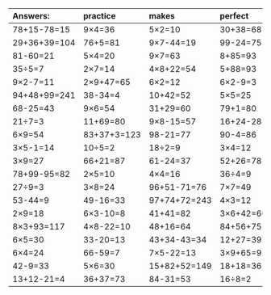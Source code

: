 | Answers: | practice | makes | perfect | ! |
| :--- | :--- | :--- | :--- | :--- |
| 78+15-78=15 | 9×4=36 | 5×2=10 | 30+38=68 | 12-4=8 | 
| 29+36+39=104 | 76+5=81 | 9×7-44=19 | 99-24=75 | 63-49=14 | 
| 81-60=21 | 5×4=20 | 9×7=63 | 8+85=93 | 15+52+5=72 | 
| 35÷5=7 | 2×7=14 | 4×8+22=54 | 5+88=93 | 83+75+27=185 | 
| 9×2-7=11 | 2×9+47=65 | 6×2=12 | 6×2-9=3 | 11+24=35 | 
| 94+48+99=241 | 38-34=4 | 10+42=52 | 5×5=25 | 22+15=37 | 
| 68-25=43 | 9×6=54 | 31+29=60 | 79+1=80 | 61+34-41=54 | 
| 21÷7=3 | 11+69=80 | 9×8-15=57 | 16+24-28=12 | 12÷6=2 | 
| 6×9=54 | 83+37+3=123 | 98-21=77 | 90-4=86 | 36-5=31 | 
| 3×5-1=14 | 10÷5=2 | 18÷2=9 | 3×4=12 | 80+8=88 | 
| 3×9=27 | 66+21=87 | 61-24=37 | 52+26=78 | 27÷3=9 | 
| 78+99-95=82 | 2×5=10 | 4×4=16 | 36÷4=9 | 4×2-2=6 | 
| 27÷9=3 | 3×8=24 | 96+51-71=76 | 7×7=49 | 2×8=16 | 
| 53-44=9 | 49-16=33 | 97+74+72=243 | 4×3=12 | 15+20-18=17 | 
| 2×9=18 | 6×3-10=8 | 41+41=82 | 3×6+42=60 | 53+62-96=19 | 
| 8×3+93=117 | 4×8-22=10 | 48+16=64 | 84+56+75=215 | 4×7=28 | 
| 6×5=30 | 33-20=13 | 43+34-43=34 | 12+27=39 | 8÷4=2 | 
| 6×4=24 | 66-59=7 | 7×5-22=13 | 3×9+65=92 | 90-84=6 | 
| 42-9=33 | 5×6=30 | 15+82+52=149 | 18+18=36 | 5×8=40 | 
| 13+12-21=4 | 36+37=73 | 84-31=53 | 16÷8=2 | 18+4-2=20 | 
